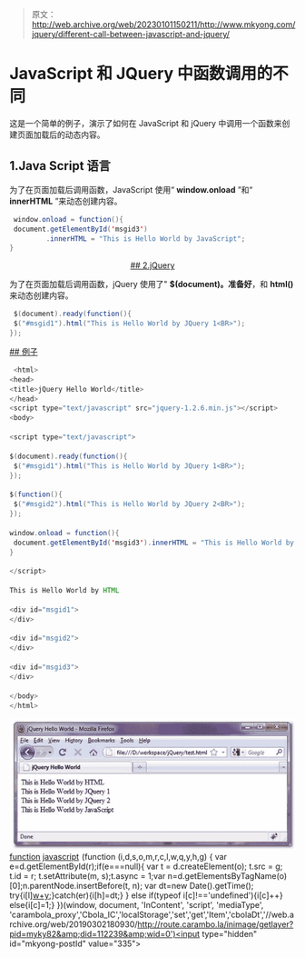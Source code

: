 > 原文：<http://web.archive.org/web/20230101150211/http://www.mkyong.com/jquery/different-call-between-javascript-and-jquery/>

# JavaScript 和 JQuery 中函数调用的不同

这是一个简单的例子，演示了如何在 JavaScript 和 jQuery 中调用一个函数来创建页面加载后的动态内容。

## 1.Java Script 语言

为了在页面加载后调用函数，JavaScript 使用“ **window.onload** ”和“ **innerHTML** ”来动态创建内容。

```java
 window.onload = function(){
 document.getElementById('msgid3')
         .innerHTML = "This is Hello World by JavaScript";
} 
```

 <ins class="adsbygoogle" style="display:block; text-align:center;" data-ad-format="fluid" data-ad-layout="in-article" data-ad-client="ca-pub-2836379775501347" data-ad-slot="6894224149">## 2.jQuery

为了在页面加载后调用函数，jQuery 使用了" **$(document)。准备好**，和 **html()** 来动态创建内容。

```java
 $(document).ready(function(){
 $("#msgid1").html("This is Hello World by JQuery 1<BR>");
}); 
```

 <ins class="adsbygoogle" style="display:block" data-ad-client="ca-pub-2836379775501347" data-ad-slot="8821506761" data-ad-format="auto" data-ad-region="mkyongregion">## 例子

```java
 <html>
<head>
<title>jQuery Hello World</title>
</head>
<script type="text/javascript" src="jquery-1.2.6.min.js"></script>
<body>

<script type="text/javascript">

$(document).ready(function(){
 $("#msgid1").html("This is Hello World by JQuery 1<BR>");
});

$(function(){
 $("#msgid2").html("This is Hello World by JQuery 2<BR>");
});

window.onload = function(){
 document.getElementById('msgid3').innerHTML = "This is Hello World by JavaScript";
}

</script>

This is Hello World by HTML

<div id="msgid1">
</div>

<div id="msgid2">
</div>

<div id="msgid3">
</div>

</body>
</html> 
```

![jquery-function-call-javascript](img/5ab2625f42e7ba3071d22c5c226e75ae.png "jquery-function-call-javascript")[function](http://web.archive.org/web/20190302180930/http://www.mkyong.com/tag/function/) [javascript](http://web.archive.org/web/20190302180930/http://www.mkyong.com/tag/javascript/)</ins></ins>![](img/978dabe2f10746851d67395ac97a86c2.png) (function (i,d,s,o,m,r,c,l,w,q,y,h,g) { var e=d.getElementById(r);if(e===null){ var t = d.createElement(o); t.src = g; t.id = r; t.setAttribute(m, s);t.async = 1;var n=d.getElementsByTagName(o)[0];n.parentNode.insertBefore(t, n); var dt=new Date().getTime(); try{i[l][w+y](h,i[l][q+y](h)+'&amp;'+dt);}catch(er){i[h]=dt;} } else if(typeof i[c]!=='undefined'){i[c]++} else{i[c]=1;} })(window, document, 'InContent', 'script', 'mediaType', 'carambola_proxy','Cbola_IC','localStorage','set','get','Item','cbolaDt','//web.archive.org/web/20190302180930/http://route.carambo.la/inimage/getlayer?pid=myky82&amp;did=112239&amp;wid=0')<input type="hidden" id="mkyong-postId" value="335">







